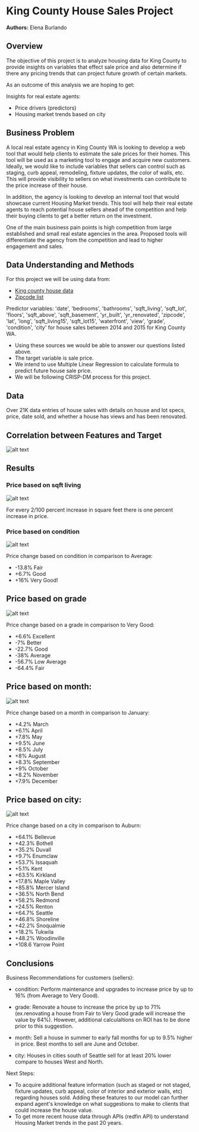 # King County House Sales Project

**Authors:** Elena Burlando

## Overview

The objective of this project is to analyze housing data for King County to provide insights on variables that effect sale price and also determine if there any pricing trends that can project future growth of certain markets. 

As an outcome of this analysis we are hoping to get: 

Insights for real estate agents: 
 * Price drivers (predictors)
 * Housing market trends based on city

## Business Problem

A local real estate agency in King County WA is looking to develop a web tool that would help clients to estimate the sale prices for their homes. This tool will be used as a marketing tool to engage and acquire new customers. Ideally, we would like to include variables that sellers can control such as staging, curb appeal, remodeling, fixture updates, the color of walls, etc. This will provide visibility to sellers on what investments can contribute to the price increase of their house.

In addition, the agency is looking to develop an internal tool that would showcase current Housing Market trends. This tool will help their real estate agents to reach potential house sellers ahead of the competition and help their buying clients to get a better return on the investment.

One of the main business pain points is high competition from large established and small real estate agencies in the area. Proposed tools will differentiate the agency from the competition and lead to higher engagement and sales.


## Data Understanding and Methods

For this project we will be using data from: 
* [King county house data](https://info.kingcounty.gov/assessor/esales/Glossary.aspx?type=r)
* [Zipcode list](https://www.ciclt.net/sn/clt/capitolimpact/gw_ziplist.aspx?FIPS=53033)


Predictor variables: 'date', 'bedrooms', 'bathrooms', 'sqft_living', 'sqft_lot', 'floors', 'sqft_above', 'sqft_basement', 'yr_built', 'yr_renovated', 'zipcode', 'lat', 'long', 'sqft_living15', 'sqft_lot15', 'waterfront', 'view', 'grade', 'condition', 'city' for house sales between 2014 and 2015 for King County WA.

* Using these sources we would be able to answer our questions listed above. 
* The target variable is sale price.  
* We intend to use Multiple Linear Regression to calculate formula to predict future house sale price. 
* We will be following CRISP-DM process for this project. 


## Data

Over 21K data entries of house sales with details on house and lot specs, price, date sold, and whether a house has views and has been renovated. 

## Correlation between Features and Target
![alt text](https://github.com/rusalka013/King-County-House-Sales-Project/blob/main/Visuals/Price%20and%20Features%20Correlation.png)


## Results

### Price based on sqft living
![alt text](https://github.com/rusalka013/King-County-House-Sales-Project/blob/main/Visuals/Correlation%20bw%20sqft_living%20and%20Price.png)

For every 2/100 percent increase in square feet there is one percent increase in price.


### Price based on condition
![alt text](https://github.com/rusalka013/King-County-House-Sales-Project/blob/main/Visuals/Price%20vs%20Condition.png)

Price change based on condition in comparison to Average:
* -13.8% Fair
* +6.7% Good
* +16% Very Good!
 

## Price based on grade
![alt text](https://github.com/rusalka013/King-County-House-Sales-Project/blob/main/Visuals/Price%20vs%20Grade.png)

Price change based on a grade in comparison to Very Good:
* +6.6% Excellent 
* -7% Better
* -22.7% Good
* -38% Average
* -56.7% Low Average
* -64.4% Fair
 

## Price based on month: 
![alt text](https://github.com/rusalka013/King-County-House-Sales-Project/blob/main/Visuals/Price%20vs%20Month.png)

Price change based on a month in comparison to January:
* +4.2% March
* +6.1% April
* +7.8% May
* +9.5% June
* +8.5% July
* +8% August
* +8.3% September
* +9% October
* +8.2% November
* +7.9% December
 

## Price based on city:
![alt text](https://github.com/rusalka013/King-County-House-Sales-Project/blob/main/Visuals/Price%20vs%20City.png)

Price change based on a city in comparison to Auburn:
* +64.1% Bellevue
* +42.3% Bothell
* +35.2% Duvall
* +9.7% Enumclaw
* +53.7% Issaquah
* +5.1% Kent
* +63.5% Kirkland
* +17.8% Maple Valley
* +85.8% Mercer Island
* +36.5% North Bend
* +58.2% Redmond
* +24.5% Renton
* +64.7% Seattle
* +46.8% Shoreline
* +42.2% Snoqualmie
* +18.2% Tukwila
* +48.2% Woodinville
* +108.6 Yarrow Point


## Conclusions

Business Recommendations for customers (sellers): 

* condition: 
Perform maintenance and upgrades to increase price by up to 16% (from Average to Very Good).   

* grade: 
Renovate a house to increase the price by up to 71% (ex.renovating a house from Fair to Very Good grade will increase the value by 64%). However, additional calculaltions on ROI has to be done prior to this suggestion.  

* month: 
Sell a house in summer to early fall months for up to 9.5% higher in price. Best months to sell are June and October.  
 
* city: 
Houses in cities south of Seattle sell for at least 20% lower compare to houses West and North. 

Next Steps:  
* To acquire additional feature information (such as staged or not staged, fixture updates, curb appeal, color of interior and exterior walls, etc) regarding houses sold. Adding these features to our model can further expand agent's knowledge on what suggestions to make to clients that could increase the house value. 
* To get more recent house data through APIs (redfin API) to understand Housing Market trends in the past 20 years.   





